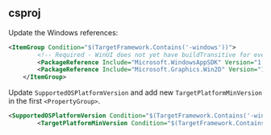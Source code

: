 ## csproj

Update the Windows references:

```xml
<ItemGroup Condition="$(TargetFramework.Contains('-windows'))">
		<!-- Required - WinUI does not yet have buildTransitive for everything -->
		<PackageReference Include="Microsoft.WindowsAppSDK" Version="1.0.0-preview2" />
		<PackageReference Include="Microsoft.Graphics.Win2D" Version="1.0.0.28-preview2" />
	</ItemGroup>
```

Update `SupportedOSPlatformVersion` and add new `TargetPlatformMinVersion` in the first `<PropertyGroup>`.

```xml
<SupportedOSPlatformVersion Condition="$(TargetFramework.Contains('-windows'))">10.0.17763.0</SupportedOSPlatformVersion>
		<TargetPlatformMinVersion Condition="$(TargetFramework.Contains('-windows'))">10.0.17763.0</TargetPlatformMinVersion>
```